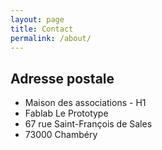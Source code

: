 ```yaml
---
layout: page
title: Contact
permalink: /about/
---
```


## Adresse postale
* Maison des associations - H1
* Fablab Le Prototype
* 67 rue Saint-François de Sales
* 73000 Chambéry
